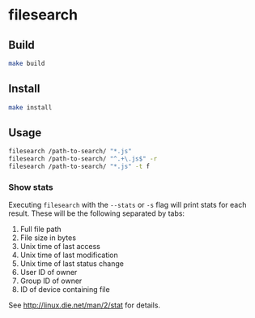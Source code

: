 # filesearch

## Build

```sh
make build
```

## Install

```sh
make install
```

## Usage

```sh
filesearch /path-to-search/ "*.js"
filesearch /path-to-search/ "^.+\.js$" -r
filesearch /path-to-search/ "*.js" -t f
```

### Show stats

Executing `filesearch` with the `--stats` or `-s` flag will print stats for each result.
These will be the following separated by tabs:
1. Full file path
2. File size in bytes
3. Unix time of last access
4. Unix time of last modification
5. Unix time of last status change
6. User ID of owner
7. Group ID of owner
8. ID of device containing file

See http://linux.die.net/man/2/stat for details.

